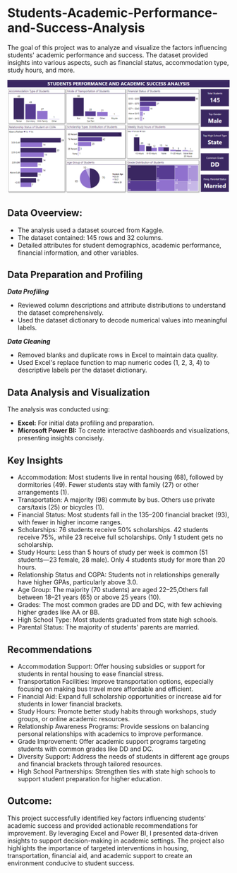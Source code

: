 # Students-Academic-Performance-and-Success-Analysis
The goal of this project was to analyze and visualize the factors influencing students' academic performance and success. The dataset provided insights into various aspects, such as financial status, accommodation type, study hours, and more.  

![](https://github.com/Olowookere-Abidemi/Students-Academic-Performance-and-Success-Analysis/blob/main/PERFORMANCE%20DASHBOARD.png)

## Data Oveerview: 

- The analysis used a dataset sourced from Kaggle.
- The dataset contained: 145 rows and 32 columns.
- Detailed attributes for student demographics, academic performance, financial information, and other variables.

## Data Preparation and Profiling

_**Data Profiling**_

- Reviewed column descriptions and attribute distributions to understand the dataset comprehensively.
- Used the dataset dictionary to decode numerical values into meaningful labels.

_**Data Cleaning**_

- Removed blanks and duplicate rows in Excel to maintain data quality.
- Used Excel's replace function to map numeric codes (1, 2, 3, 4) to descriptive labels per the dataset dictionary.

## Data Analysis and Visualization

The analysis was conducted using:

- **Excel:** For initial data profiling and preparation.
- **Microsoft Power BI:** To create interactive dashboards and visualizations, presenting insights concisely.

## Key Insights

- Accommodation: Most students live in rental housing (68), followed by dormitories (49). Fewer students stay with family (27) or other arrangements (1).
- Transportation: A majority (98) commute by bus. Others use private cars/taxis (25) or bicycles (1).
- Financial Status: Most students fall in the $135–$200 financial bracket (93), with fewer in higher income ranges.
- Scholarships: 76 students receive 50% scholarships. 42 students receive 75%, while 23 receive full scholarships. Only 1 student gets no scholarship.
- Study Hours: Less than 5 hours of study per week is common (51 students—23 female, 28 male). Only 4 students study for more than 20 hours.
- Relationship Status and CGPA: Students not in relationships generally have higher GPAs, particularly above 3.0.
- Age Group: The majority (70 students) are aged 22–25,Others fall between 18–21 years (65) or above 25 years (10).
- Grades: The most common grades are DD and DC, with few achieving higher grades like AA or BB.
- High School Type: Most students graduated from state high schools.
- Parental Status: The majority of students' parents are married.

## Recommendations

- Accommodation Support: Offer housing subsidies or support for students in rental housing to ease financial stress.
- Transportation Facilities: Improve transportation options, especially focusing on making bus travel more affordable and efficient.
- Financial Aid: Expand full scholarship opportunities or increase aid for students in lower financial brackets.
- Study Hours: Promote better study habits through workshops, study groups, or online academic resources.
- Relationship Awareness Programs: Provide sessions on balancing personal relationships with academics to improve performance.
- Grade Improvement: Offer academic support programs targeting students with common grades like DD and DC.
- Diversity Support: Address the needs of students in different age groups and financial brackets through tailored resources.
- High School Partnerships: Strengthen ties with state high schools to support student preparation for higher education.

## Outcome:

This project successfully identified key factors influencing students' academic success and provided actionable recommendations for improvement. By leveraging Excel and Power BI, I presented data-driven insights to support decision-making in academic settings. The project also highlights the importance of targeted interventions in housing, transportation, financial aid, and academic support to create an environment conducive to student success.
